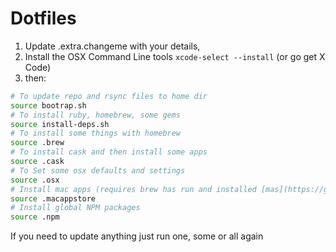# Dotfiles

1. Update .extra.changeme with your details,
1. Install the OSX Command Line tools ```xcode-select --install``` (or go get X Code)
1. then:

````bash
# To update repo and rsync files to home dir
source bootrap.sh
# To install ruby, homebrew, some gems
source install-deps.sh
# To install some things with homebrew
source .brew
# To install cask and then install some apps
source .cask
# To Set some osx defaults and settings
source .osx
# Install mac apps (requires brew has run and installed [mas](https://git.io/v6yH3))
source .macappstore
# Install global NPM packages
source .npm


````
If you need to update anything just run one, some or all again
